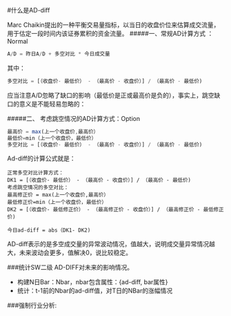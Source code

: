 
#什么是AD-diff

Marc Chaikin提出的一种平衡交易量指标，以当日的收盘价位来估算成交流量，用于估定一段时间内该证券累积的资金流量。
#####一、常规AD计算方式 ：Normal
```javascript
A/D = 昨日A/D + 多空对比 * 今日成交量 
```
其中：
```javascript
多空对比 = [（收盘价- 最低价） - （最高价 - 收盘价）] / （最高价 - 最低价)
```

应当注意A/D忽略了缺口的影响（最低价是正或最高价是负的），事实上，跳空缺口的意义是不能轻易忽略的：

#####二、 考虑跳空情况的AD计算方式：Option
```javascript
最高价 = max(上一个收盘价,最高价）
最低价=min（上一个收盘价，最低价）
多空对比 = [（收盘价- 最低价） - （最高价 - 收盘价）] / （最高价 - 最低价)
```

Ad-diff的计算公式就是：

```
正常多空对比计算方式：
DK1 = [（收盘价- 最低价） - （最高价 - 收盘价）] / （最高价 - 最低价)
考虑跳空情况的多空对比：
最高修正价 = max(上一个收盘价,最高价）
最低修正价=min（上一个收盘价，最低价）
DK2 = [（收盘价- 最低修正价） - （最高修正价 - 收盘价）] / （最高修正价 - 最低修正价)

今日ad-diff = abs（DK1- DK2)

```

AD-diff表示的是多空成交量的异常波动情况，值越大，说明成交量异常情况越大，未来波动会更多，值解决0，说比较稳定。



###统计SW二级 AD-DIFF对未来的影响情况。

+ 构建N日Bar：Nbar，nbar包含属性：{ad-diff, bar属性}
+ 统计：t-1前的Nbar的ad-diff值，对T日的NBar的涨幅情况



###强制行业分析: